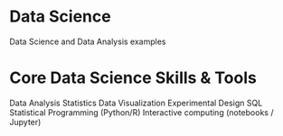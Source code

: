 # Data Science
Data Science and Data Analysis examples

# Core Data Science Skills & Tools

Data Analysis
Statistics
Data Visualization
Experimental Design
SQL
Statistical Programming (Python/R)
Interactive computing (notebooks / Jupyter)
